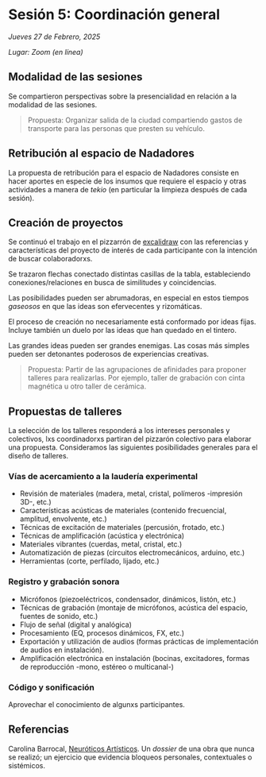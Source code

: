 # Sesión 5: Coordinación general

_Jueves 27 de Febrero, 2025_

_Lugar: Zoom (en línea)_

## Modalidad de las sesiones

Se compartieron perspectivas sobre la presencialidad en relación a la modalidad de las sesiones.

> Propuesta: Organizar salida de la ciudad compartiendo gastos de transporte para las personas que presten su vehículo.

## Retribución al espacio de Nadadores

La propuesta de retribución para el espacio de Nadadores consiste en hacer aportes en especie de los insumos que requiere el espacio y otras actividades a manera de _tekio_ (en particular la limpieza después de cada sesión).

## Creación de proyectos

Se continuó el trabajo en el pizzarrón de [excalidraw](https://excalidraw.com/) con las referencias y características del proyecto de interés de cada participante con la intención de buscar colaboradorxs.

Se trazaron flechas conectado distintas casillas de la tabla, estableciendo conexiones/relaciones en busca de similitudes y coincidencias.

Las posibilidades pueden ser abrumadoras, en especial en estos tiempos _gaseosos_ en que las ideas son efervecentes y rizomáticas.

El proceso de creación no necesariamente está conformado por ideas fijas.
Incluye también un duelo por las ideas que han quedado en el tintero.

Las grandes ideas pueden ser grandes enemigas. Las cosas más simples pueden ser detonantes poderosos de experiencias creativas.

> Propuesta: Partir de las agrupaciones de afinidades para proponer talleres para realizarlas. Por ejemplo, taller de grabación con cinta magnética u otro taller de cerámica.

## Propuestas de talleres

La selección de los talleres responderá a los intereses personales y colectivos,
lxs coordinadorxs partiran del pizzarón colectivo para elaborar una propuesta.
Consideramos las siguientes posibilidades generales para el diseño de talleres.

### Vías de acercamiento a la laudería experimental

- Revisión de materiales (madera, metal, cristal, polímeros -impresión 3D-, etc.)
- Características acústicas de materiales (contenido frecuencial, amplitud, envolvente, etc.)
- Técnicas de excitación de materiales (percusión, frotado, etc.)
- Técnicas de amplificación (acústica y electrónica)
- Materiales vibrantes (cuerdas, metal, cristal, etc.)
- Automatización de piezas (circuitos electromecánicos, arduino, etc.)
- Herramientas (corte, perfilado, lijado, etc.)

### Registro y grabación sonora

- Micrófonos (piezoeléctricos, condensador, dinámicos, listón, etc.)
- Técnicas de grabación (montaje de micrófonos, acústica del espacio, fuentes de sonido, etc.)
- Flujo de señal (digital y analógica)
- Procesamiento (EQ, procesos dinámicos, FX, etc.)
- Exportación y utilización de audios (formas prácticas de implementación de audios en instalación).
- Amplificación electrónica en instalación (bocinas, excitadores, formas de reproducción -mono, estéreo o multicanal-)

### Código y sonificación

Aprovechar el conocimiento de algunxs participantes.

## Referencias

Carolina Barrocal, [Neuróticos Artísticos](https://www.neuroticosartisticos.com).
Un _dossier_ de una obra que nunca se realizó; un ejercicio que evidencia bloqueos personales, contextuales o sistémicos.
